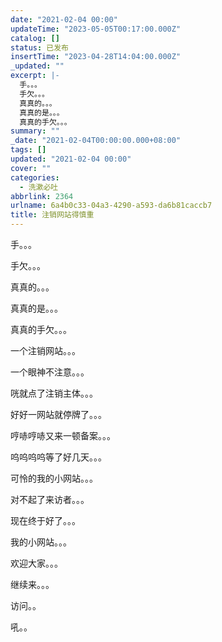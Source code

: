 ```yaml
---
date: "2021-02-04 00:00"
updateTime: "2023-05-05T00:17:00.000Z"
catalog: []
status: 已发布
insertTime: "2023-04-28T14:04:00.000Z"
_updated: ""
excerpt: |-
  手。。。
  手欠。。。
  真真的。。。
  真真的是。。。
  真真的手欠。。。
summary: ""
_date: "2021-02-04T00:00:00.000+08:00"
tags: []
updated: "2021-02-04 00:00"
cover: ""
categories:
  - 洗漱必吐
abbrlink: 2364
urlname: 6a4b0c33-04a3-4290-a593-da6b81caccb7
title: 注销网站得慎重
---
```


手。。。

手欠。。。

真真的。。。

真真的是。。。

真真的手欠。。。

一个注销网站。。。

一个眼神不注意。。。

咣就点了注销主体。。。

好好一网站就停牌了。。。

哼哧哼哧又来一顿备案。。。

呜呜呜呜等了好几天。。。

可怜的我的小网站。。。

对不起了来访者。。。

现在终于好了。。。

我的小网站。。。

欢迎大家。。。

继续来。。。

访问。。

吼。。
